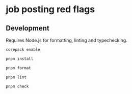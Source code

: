 # job posting red flags

## Development

Requires Node.js for formatting, linting and typechecking.

```sh
corepack enable

pnpm install

pnpm format

pnpm lint

pnpm check
```
